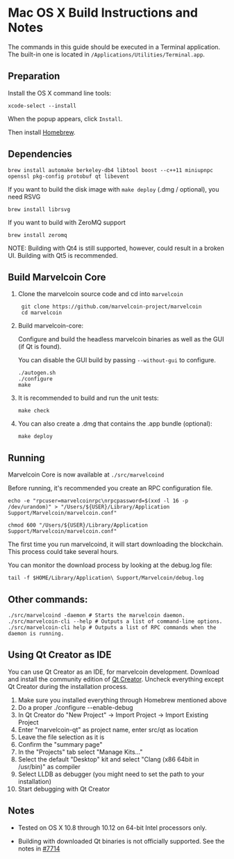 Mac OS X Build Instructions and Notes
====================================
The commands in this guide should be executed in a Terminal application.
The built-in one is located in `/Applications/Utilities/Terminal.app`.

Preparation
-----------
Install the OS X command line tools:

`xcode-select --install`

When the popup appears, click `Install`.

Then install [Homebrew](https://brew.sh).

Dependencies
----------------------

    brew install automake berkeley-db4 libtool boost --c++11 miniupnpc openssl pkg-config protobuf qt libevent

If you want to build the disk image with `make deploy` (.dmg / optional), you need RSVG

    brew install librsvg

If you want to build with ZeroMQ support
    
    brew install zeromq

NOTE: Building with Qt4 is still supported, however, could result in a broken UI. Building with Qt5 is recommended.

Build Marvelcoin Core
------------------------

1. Clone the marvelcoin source code and cd into `marvelcoin`

        git clone https://github.com/marvelcoin-project/marvelcoin
        cd marvelcoin

2.  Build marvelcoin-core:

    Configure and build the headless marvelcoin binaries as well as the GUI (if Qt is found).

    You can disable the GUI build by passing `--without-gui` to configure.

        ./autogen.sh
        ./configure
        make

3.  It is recommended to build and run the unit tests:

        make check

4.  You can also create a .dmg that contains the .app bundle (optional):

        make deploy

Running
-------

Marvelcoin Core is now available at `./src/marvelcoind`

Before running, it's recommended you create an RPC configuration file.

    echo -e "rpcuser=marvelcoinrpc\nrpcpassword=$(xxd -l 16 -p /dev/urandom)" > "/Users/${USER}/Library/Application Support/Marvelcoin/marvelcoin.conf"

    chmod 600 "/Users/${USER}/Library/Application Support/Marvelcoin/marvelcoin.conf"

The first time you run marvelcoind, it will start downloading the blockchain. This process could take several hours.

You can monitor the download process by looking at the debug.log file:

    tail -f $HOME/Library/Application\ Support/Marvelcoin/debug.log

Other commands:
-------

    ./src/marvelcoind -daemon # Starts the marvelcoin daemon.
    ./src/marvelcoin-cli --help # Outputs a list of command-line options.
    ./src/marvelcoin-cli help # Outputs a list of RPC commands when the daemon is running.

Using Qt Creator as IDE
------------------------
You can use Qt Creator as an IDE, for marvelcoin development.
Download and install the community edition of [Qt Creator](https://www.qt.io/download/).
Uncheck everything except Qt Creator during the installation process.

1. Make sure you installed everything through Homebrew mentioned above
2. Do a proper ./configure --enable-debug
3. In Qt Creator do "New Project" -> Import Project -> Import Existing Project
4. Enter "marvelcoin-qt" as project name, enter src/qt as location
5. Leave the file selection as it is
6. Confirm the "summary page"
7. In the "Projects" tab select "Manage Kits..."
8. Select the default "Desktop" kit and select "Clang (x86 64bit in /usr/bin)" as compiler
9. Select LLDB as debugger (you might need to set the path to your installation)
10. Start debugging with Qt Creator

Notes
-----

* Tested on OS X 10.8 through 10.12 on 64-bit Intel processors only.

* Building with downloaded Qt binaries is not officially supported. See the notes in [#7714](https://github.com/bitcoin/bitcoin/issues/7714)
